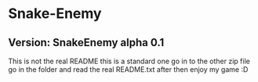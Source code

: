 # Snake-Enemy
Version:
SnakeEnemy alpha 0.1
------------------------------------------------------------------------------------------------------------------------------------------

This is not the real README this is a standard one go in to the other zip file go in the folder and read the real README.txt after then
enjoy my game :D
